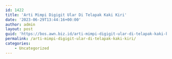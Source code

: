 ```yaml
---
id: 1422
title: 'Arti Mimpi Digigit Ular Di Telapak Kaki Kiri'
date: '2023-06-29T13:44:16+00:00'
author: admin
layout: post
guid: 'https://bos.awn.biz.id/arti-mimpi-digigit-ular-di-telapak-kaki-kiri/'
permalink: /arti-mimpi-digigit-ular-di-telapak-kaki-kiri/
categories:
    - Uncategorized
---
```


